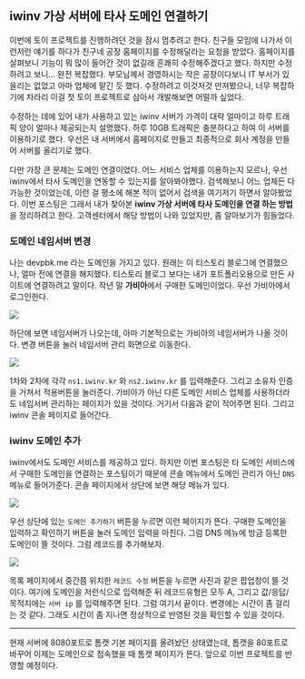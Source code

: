## iwinv 가상 서버에 타사 도메인 연결하기

이번에 토이 프로젝트를 진행하려던 것을 잠시 멈추려고 한다. 친구들 모임에 나가서 이런저런 얘기를 하다가 친구네 공장 홈페이지를 수정해달라는 요청을 받았다. 홈페이지를 살펴보니 기능이 뭐 많이 들어간 것이 없길래 흔쾌히 수정해주겠다고 했다. 하지만 수정하려고 보니... 완전 복잡했다. 부모님께서 경영하시는 작은 공장이다보니 IT 부서가 있을리는 없었고 아마 업체에 맡긴 듯 했다. 수정하려고 이것저것 만져봤으나, 너무 복잡하기에 차라리 이걸 첫 토이 프로젝트로 삼아서 개발해보면 어떨까 싶었다.

수정하는 데에 있어 내가 사용하고 있는 iwinv 서버가 가격이 대략 얼마이고 하루 트래픽 양이 얼마나 제공되는지 설명했다. 하루 10GB 트래픽은 충분하다고 하여 이 서버를 이용하기로 했다. 우선은 내 서버에서 홈페이지로 만들고 최종적으로 회사 계정을 만들어 서버를 올리기로 했다.

다만 가장 큰 문제는 도메인 연결이었다. 어느 서비스 업체를 이용하는지 모르나, 우선 iwinv에서 타사 도메인을 연동할 수 있는지를 알아봐야했다. 검색해보니 어느 업체든 다 가능한 것이었는데, 이런 걸 평소에 해본 적이 없어서 검색을 여기저기 하면서 알아봤었다. 이번 포스팅은 그래서 내가 찾아본 **iwinv 가상 서버에 타사 도메인을 연결 하는 방법**을 정리하려고 한다. 고객센터에서 해당 방법이 나와 있었지만, 좀 알아보기가 힘들었다.

### 도메인 네임서버 변경

나는 devpbk.me 라는 도메인을 가지고 있다. 원래는 이 티스토리 블로그에 연결했으나, 얼마 전에 연결을 해지했다. 티스토리 블로그 보다는 내가 포트폴리오용으로 만든 사이트에 연결하려고 말이다. 작년 말 **가비아**에서 구매한 도메인이었다. 우선 가비아에서 로그인한다.

![](https://drive.google.com/uc?id=1JCQlcHmtj4uUId0mJdpxswFOM9oCpfl7)

하단에 보면 네임서버가 나오는데, 아마 기본적으로는 가비아의 네임서버가 나올 것이다. 변경 버튼을 눌러 네임서버 관리 화면으로 이동한다.

![](https://drive.google.com/uc?id=1WScL_FdZDk3Id2vgtH6QHLTlXhuCTeQ7)

1차와 2차에 각각 `ns1.iwinv.kr` 와 `ns2.iwinv.kr` 를 입력해준다. 그리고 소유자 인증을 거쳐서 적용버튼을 눌러준다. 가비아가 아닌 다른 도메인 서비스 업체를 사용하더라도 네임서버 관리하는 페이지가 있을 것이다. 거기서 다음과 같이 적어주면 된다. 그리고 iwinv 콘솔 페이지로 들어간다.

### iwinv 도메인 추가

iwinv에서도 도메인 서비스를 제공하고 있다. 하지만 이번 포스팅은 타 도메인 서비스에서 구매한 도메인을 연결하는 포스팅이기 때문에 콘솔 메뉴에서 도메인 관리가 아닌 `DNS` 메뉴로 들어가준다. 콘솔 페이지에서 상단에 보면 해당 메뉴가 있다. 

![](https://drive.google.com/uc?id=1Iiw_Yq-k_s5r6Oe6euqFGwB6mfnmQbdw)

우선 상단에 있는 `도메인 추가하기` 버튼을 누르면 이런 페이지가 뜬다. 구매한 도메인을 입력하고 확인하기 버튼을 눌러 도메인 입력을 마친다. 그럼 DNS 메뉴에 방금 등록한 도메인이 뜰 것이다. 그럼 레코드를 추가해보자.

![](https://drive.google.com/uc?id=1Ml-8AAZCYKWUP0Yv5pnKKtdkIr1v1vMd)

목록 페이지에서 중간쯤 위치한 `레코드 수정` 버튼을 누르면 사진과 같은 팝업창이 뜰 것이다. 여기에 도메인을 저런식으로 입력해준 뒤 레코드유형은 모두 A, 그리고 값/응답/목적지에는 `서버 ip` 를 입력해주면 된다. 그럼 여기서 끝이다. 변경에는 시간이 좀 걸리는 것 같다. 그래도 시간이 좀 지나면 정상적으로 반영된 것을 확인할 수 있을 것이다.

------

현재 서버에 8080포트로 톰캣 기본 페이지를 올려놨던 상태였는데, 톰캣을 80포트로 바꾸어 이제는 도메인으로 접속했을 때 톰캣 페이지가 뜬다. 앞으로 이번 프로젝트를 반영할 예정이다.